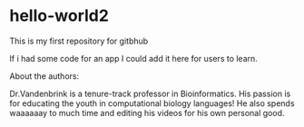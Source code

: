 # hello-world2
This is my first repository for gitbhub

If i had some code for an app I could add it here for users to learn.

About the authors:

Dr.Vandenbrink is a tenure-track professor in Bioinformatics. His passion is for educating the youth in computational biology languages! He also spends waaaaaay to much time and editing his videos for his own personal good.
